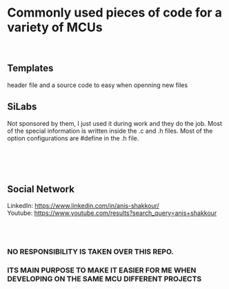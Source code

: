 # Commonly used pieces of code for a variety of MCUs
<br />

## Templates
header file and a source code to easy when openning new files

## SiLabs
Not sponsored by them, I just used it during work and they do the job.
Most of the special information is written inside the .c and .h files.
Most of the option configurations are #define in the .h file.
<br /><br /><br /><br /><br />


## Social Network
LinkedIn: https://www.linkedin.com/in/anis-shakkour/
<br />
Youtube:  https://www.youtube.com/results?search_query=anis+shakkour

<br /><br />

### NO RESPONSIBILITY IS TAKEN OVER THIS REPO. 
### ITS MAIN PURPOSE TO MAKE IT EASIER FOR ME WHEN DEVELOPING ON THE SAME MCU DIFFERENT PROJECTS
